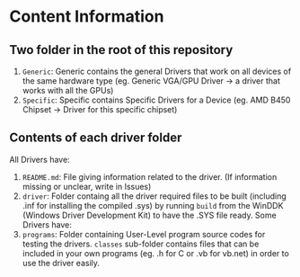 # Content Information

## Two folder in the root of this repository
1. `Generic`: Generic contains the general Drivers that work on all devices of the same hardware type (eg. Generic VGA/GPU Driver -> a driver that works with all the GPUs)
2. `Specific`: Specific contains Specific Drivers for a Device (eg. AMD B450 Chipset -> Driver for this specific chipset)

## Contents of each driver folder
All Drivers have:
1. `README.md`: File giving information related to the driver. (If information missing or unclear, write in Issues)
2. `driver`: Folder containg all the driver required files to be built (including .inf for installing the compiled .sys) by running `build` from the WinDDK (Windows Driver Development Kit) to have the .SYS file ready.
Some Drivers have:
3. `programs`: Folder containing User-Level program source codes for testing the drivers. `classes` sub-folder contains files that can be included in your own programs (eg. .h for C or .vb for vb.net) in order to use the driver easily.
